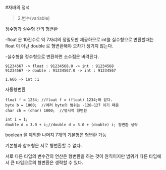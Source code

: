 #자바의 정석 

>2.변수(variable)

정수형과 실수형 간의 형변환

-float 은 10진수로 약 7자리의 정밀도만 제공하므로 int를 실수형으로 변환할때는 float 이 아닌 double 로 형변환해야 오차가 생기지 않는다.

-실수형을 정수형으로 변환하면 소수점은 버려진다.

~~~
91234567 -> float : 91234568.0 -> int : 91234568
91234567 -> double : 91234567.0 -> int : 91234567

1.666 -> int :1
~~~

자동형변환
~~~
float f = 1234; //float f = (float) 1234;와 같다.
byte b = 1000;  //에러 byte의 범위는 -128~127 이기 때문
char ch = (char) 1000;  //명시적 형변환

int i = 1;
double d = 3.0 + i;//double d = 3.0 + (double) i; 형변환 생략
~~~

boolean 을 제외한 나머지 7개의 기본형은 형변환 가능

기본형과 참조형은 서로 형변환할 수 없다.

서로 다른 타입의 변수간의 연산은 형변환을 하는 것이 원칙이지만 범위가 다른 타입에서 큰 타입으로의 형변환은 생략할 수 있다.
